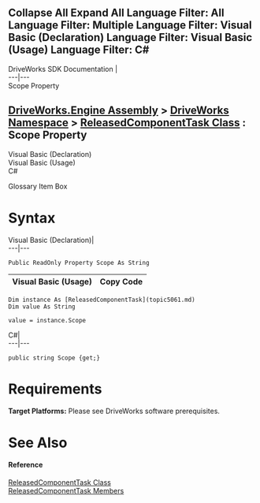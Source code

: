        

 Collapse All Expand All  Language Filter: All  Language Filter: Multiple  Language Filter: Visual Basic (Declaration) Language Filter: Visual Basic (Usage) Language Filter: C#  
---  
DriveWorks SDK Documentation  |   
---|---  
Scope Property   
  
[DriveWorks.Engine Assembly](topic2156.md) > [DriveWorks Namespace](topic2159.md) > [ReleasedComponentTask Class](topic5061.md) : Scope Property  
---  
  
Visual Basic (Declaration)    
Visual Basic (Usage)    
C# 

Glossary Item Box

# Syntax

Visual Basic (Declaration)|   
---|---  
      
    
    Public ReadOnly Property Scope As String  
  
Visual Basic (Usage)| Copy Code  
---|---  
      
    
    Dim instance As [ReleasedComponentTask](topic5061.md)
    Dim value As String
     
    value = instance.Scope  
  
C#|   
---|---  
      
    
    public string Scope {get;}  
  
# Requirements

**Target Platforms:** Please see DriveWorks software prerequisites.

# See Also

#### Reference

[ReleasedComponentTask Class](topic5061.md)   
[ReleasedComponentTask Members](topic5062.md)


